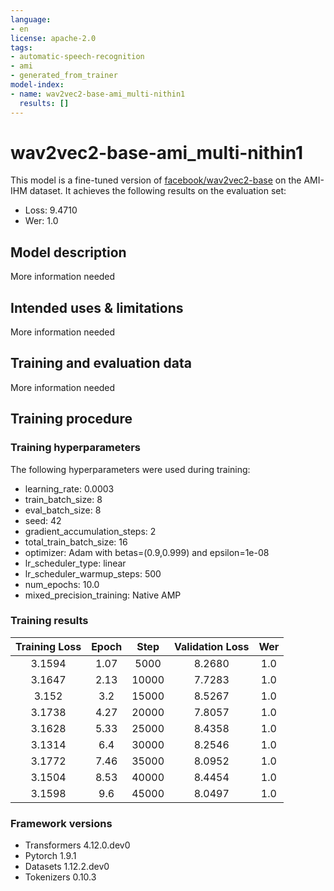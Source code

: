 ```yaml
---
language:
- en
license: apache-2.0
tags:
- automatic-speech-recognition
- ami
- generated_from_trainer
model-index:
- name: wav2vec2-base-ami_multi-nithin1
  results: []
---
```


<!-- This model card has been generated automatically according to the information the Trainer had access to. You
should probably proofread and complete it, then remove this comment. -->

# wav2vec2-base-ami_multi-nithin1

This model is a fine-tuned version of [facebook/wav2vec2-base](https://huggingface.co/facebook/wav2vec2-base) on the AMI-IHM dataset.
It achieves the following results on the evaluation set:
- Loss: 9.4710
- Wer: 1.0

## Model description

More information needed

## Intended uses & limitations

More information needed

## Training and evaluation data

More information needed

## Training procedure

### Training hyperparameters

The following hyperparameters were used during training:
- learning_rate: 0.0003
- train_batch_size: 8
- eval_batch_size: 8
- seed: 42
- gradient_accumulation_steps: 2
- total_train_batch_size: 16
- optimizer: Adam with betas=(0.9,0.999) and epsilon=1e-08
- lr_scheduler_type: linear
- lr_scheduler_warmup_steps: 500
- num_epochs: 10.0
- mixed_precision_training: Native AMP

### Training results

| Training Loss | Epoch | Step  | Validation Loss | Wer |
|:-------------:|:-----:|:-----:|:---------------:|:---:|
| 3.1594        | 1.07  | 5000  | 8.2680          | 1.0 |
| 3.1647        | 2.13  | 10000 | 7.7283          | 1.0 |
| 3.152         | 3.2   | 15000 | 8.5267          | 1.0 |
| 3.1738        | 4.27  | 20000 | 7.8057          | 1.0 |
| 3.1628        | 5.33  | 25000 | 8.4358          | 1.0 |
| 3.1314        | 6.4   | 30000 | 8.2546          | 1.0 |
| 3.1772        | 7.46  | 35000 | 8.0952          | 1.0 |
| 3.1504        | 8.53  | 40000 | 8.4454          | 1.0 |
| 3.1598        | 9.6   | 45000 | 8.0497          | 1.0 |


### Framework versions

- Transformers 4.12.0.dev0
- Pytorch 1.9.1
- Datasets 1.12.2.dev0
- Tokenizers 0.10.3
